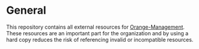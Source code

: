 # General

This repository contains all external resources for [Orange-Management](https://github.com/Orange-Management/Orange-Management). These resources are an important part for the organization and by using a hard copy reduces the risk of referencing invalid or incompatible resources.